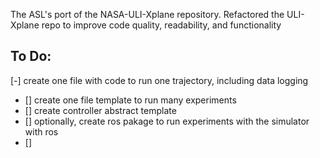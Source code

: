 The ASL's port of the NASA-ULI-Xplane repository. Refactored the ULI-Xplane repo to improve code quality, readability, and functionality

## To Do:
[-] create one file with code to run one trajectory, including data logging
- [] create one file template to run many experiments
- [] create controller abstract template
- [] optionally, create ros pakage to run experiments with the simulator with ros
- [] 
